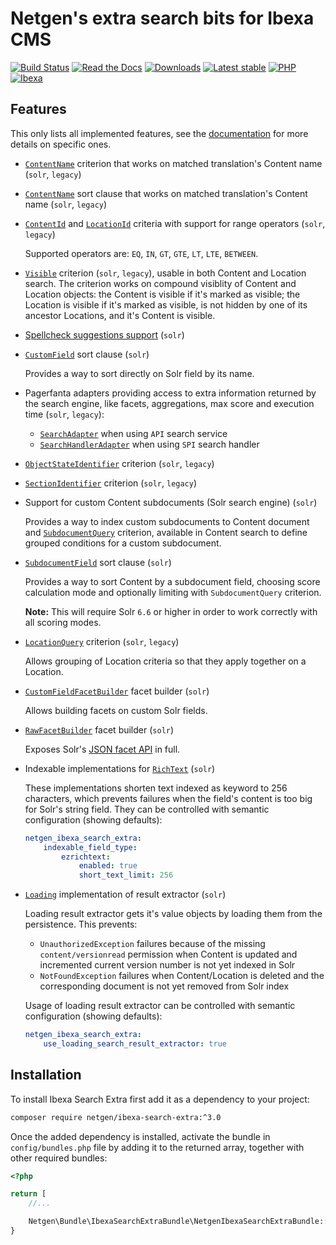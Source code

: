 # Netgen's extra search bits for Ibexa CMS

[![Build Status](https://img.shields.io/github/actions/workflow/status/netgen/ibexa-search-extra/tests.yml?branch=master)](https://github.com/netgen/ibexa-search-extra/actions)
[![Read the Docs](https://img.shields.io/readthedocs/netgens-search-extra-for-ibexa-cms)](https://docs.netgen.io/projects/search-extra)
[![Downloads](https://img.shields.io/packagist/dt/netgen/ibexa-search-extra.svg)](https://packagist.org/packages/netgen/ibexa-search-extra)
[![Latest stable](https://img.shields.io/github/release/netgen/ibexa-search-extra.svg)](https://packagist.org/packages/netgen/ibexa-search-extra)
[![PHP](https://img.shields.io/badge/PHP-%E2%89%A5%208.1-%238892BF.svg)](https://secure.php.net/)
[![Ibexa](https://img.shields.io/badge/Ibexa-%E2%89%A5%204.5-orange.svg)](https://ibexa.co/)

## Features

This only lists all implemented features, see the
[documentation](https://docs.netgen.io/projects/search-extra)
for more details on specific ones.

- [`ContentName`](https://github.com/netgen/ibexa-search-extra/blob/master/lib/API/Values/Content/Query/Criterion/ContentName.php) criterion that works on matched translation's Content name  (`solr`, `legacy`)

- [`ContentName`](https://github.com/netgen/ibexa-search-extra/blob/master/lib/API/Values/Content/Query/SortClause/ContentName.php) sort clause that works on matched translation's Content name  (`solr`, `legacy`)

- [`ContentId`](https://github.com/netgen/ibexa-search-extra/blob/master/lib/API/Values/Content/Query/Criterion/ContentId.php) and [`LocationId`](https://github.com/netgen/ibexa-search-extra/blob/master/lib/API/Values/Content/Query/Criterion/LocationId.php) criteria with support for range operators  (`solr`, `legacy`)

  Supported operators are: `EQ`, `IN`, `GT`, `GTE`, `LT`, `LTE`, `BETWEEN`.

- [`Visible`](https://github.com/netgen/ibexa-search-extra/blob/master/lib/API/Values/Content/Query/Criterion/Visible.php) criterion (`solr`, `legacy`),
  usable in both Content and Location search. The criterion works on compound visiblity of Content and Location objects:
  the Content is visible if it's marked as visible; the Location is visible if it's marked as visible, is not hidden by
  one of its ancestor Locations, and it's Content is visible.

- [Spellcheck suggestions support](https://docs.netgen.io/projects/search-extra/en/latest/reference/spellcheck_suggestions.html) (`solr`)

- [`CustomField`](https://github.com/netgen/ibexa-search-extra/blob/master/lib/API/Values/Content/Query/SortClause/CustomField.php) sort clause (`solr`)

  Provides a way to sort directly on Solr field by its name.

- Pagerfanta adapters providing access to extra information returned by the search
  engine, like facets, aggregations, max score and execution time (`solr`, `legacy`):

  - [`SearchAdapter`](https://github.com/netgen/ibexa-search-extra/blob/master/lib/Core/Pagination/Pagerfanta/SearchAdapter.php) when using `API` search service
  - [`SearchHandlerAdapter`](https://github.com/netgen/ibexa-search-extra/blob/master/lib/Core/Pagination/Pagerfanta/SearchHandlerAdapter.php) when using `SPI` search handler

- [`ObjectStateIdentifier`](https://github.com/netgen/ibexa-search-extra/blob/master/lib/API/Values/Content/Query/Criterion/ObjectStateIdentifier.php) criterion (`solr`, `legacy`)
- [`SectionIdentifier`](https://github.com/netgen/ibexa-search-extra/blob/master/lib/API/Values/Content/Query/Criterion/SectionIdentifier.php) criterion (`solr`, `legacy`)
- Support for custom Content subdocuments (Solr search engine) (`solr`)

  Provides a way to index custom subdocuments to Content document and
  [`SubdocumentQuery`](https://github.com/netgen/ibexa-search-extra/blob/master/lib/API/Values/Content/Query/Criterion/SubdocumentQuery.php)
  criterion, available in Content search to define grouped conditions for a custom subdocument.

- [`SubdocumentField`](https://github.com/netgen/ibexa-search-extra/blob/master/lib/API/Values/Content/Query/SortClause/SubdocumentField.php) sort clause (`solr`)

  Provides a way to sort Content by a subdocument field, choosing score calculation mode and optionally limiting with `SubdocumentQuery` criterion.

  **Note:** This will require Solr `6.6` or higher in order to work correctly with all scoring modes.

- [`LocationQuery`](https://github.com/netgen/ibexa-search-extra/blob/master/lib/API/Values/Content/Query/Criterion/LocationQuery.php) criterion (`solr`, `legacy`)

  Allows grouping of Location criteria so that they apply together on a Location.

- [`CustomFieldFacetBuilder`](https://github.com/netgen/ibexa-search-extra/blob/master/lib/API/Values/Content/Query/FacetBuilder/CustomFieldFacetBuilder.php) facet builder (`solr`)

  Allows building facets on custom Solr fields.

- [`RawFacetBuilder`](https://github.com/netgen/ibexa-search-extra/blob/master/lib/Core/Search/Solr/API/FacetBuilder/RawFacetBuilder.php) facet builder (`solr`)

  Exposes Solr's [JSON facet API](https://lucene.apache.org/solr/guide/7_4/json-facet-api.html) in full.

- Indexable implementations for [`RichText`](https://github.com/netgen/ibexa-search-extra/blob/master/lib/Core/FieldType/RichText/Indexable.php) (`solr`)

  These implementations shorten text indexed as keyword to 256 characters, which prevents failures
  when the field's content is too big for Solr's string field. They can be controlled with
  semantic configuration (showing defaults):

  ```yaml
  netgen_ibexa_search_extra:
      indexable_field_type:
          ezrichtext:
              enabled: true
              short_text_limit: 256
  ```

- [`Loading`](https://github.com/netgen/ibexa-search-extra/blob/master/lib/Core/Search/Solr/ResultExtractor/LoadingResultExtractor.php) implementation of result extractor (`solr`)

  Loading result extractor gets it's value objects by loading them from the persistence. This
  prevents:

    - `UnauthorizedException` failures because of the missing `content/versionread` permission
    when Content is updated and incremented current version number is not yet indexed in Solr
    - `NotFoundException` failures when Content/Location is deleted and the corresponding document
    is not yet removed from Solr index

  Usage of loading result extractor can be controlled with semantic configuration (showing defaults):

  ```yaml
  netgen_ibexa_search_extra:
      use_loading_search_result_extractor: true
  ```

## Installation

To install Ibexa Search Extra first add it as a dependency to your project:

```sh
composer require netgen/ibexa-search-extra:^3.0
```

Once the added dependency is installed, activate the bundle in `config/bundles.php` file by adding it to the returned array, together with other required bundles:

```php
<?php

return [
    //...

    Netgen\Bundle\IbexaSearchExtraBundle\NetgenIbexaSearchExtraBundle::class => ['all' => true],
}
```
